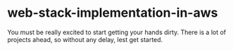# web-stack-implementation-in-aws

You must be really excited to start getting your hands dirty. There is a lot of projects ahead, so without any delay, lest get started.